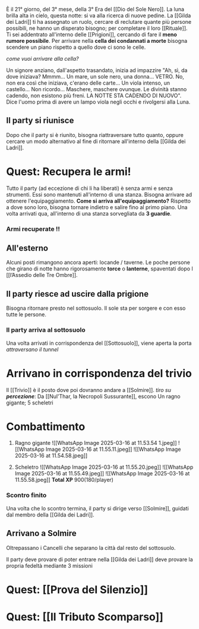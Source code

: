È il 21° giorno, del 3° mese, della 3° Era del [[Dio del Sole Nero]]. La luna brilla alta in cielo, questa notte: si va alla ricerca di nuove pedine. La [[Gilda dei Ladri]] ti ha assegnato un ruolo, cercare di reclutare quante più persone possibili, ne hanno un disperato bisogno; per completare il loro [[Rituale]].
Ti sei addentrato all'interno delle [[Prigioni]], cercando di fare il **meno rumore possibile**.
Per arrivare nella **cella dei condannati a morte** bisogna scendere un piano rispetto a quello dove ci sono le celle.

*come vuoi arrivare alla cella?* 

Un signore anziano, dall'aspetto trasandato, inizia ad impazzire "Ah, sì, da dove iniziava? Mmmm... Un mare, un sole nero, una donna... VETRO. No, non era così che iniziava, c'erano delle carte... Un viola intenso, un castello... Non ricordo... Maschere, maschere ovunque. Le divinità stanno cadendo, non esistono più freni. LA NOTTE STA CADENDO DI NUOVO". Dice l'uomo prima di avere un lampo viola negli occhi e rivolgersi alla Luna.
## Il party si riunisce
Dopo che il party si è riunito, bisogna riattraversare tutto quanto, oppure cercare un modo alternativo al fine di ritornare all'interno della [[Gilda dei Ladri]].
# Quest: Recupera le armi!
Tutto il party (ad eccezione di chi li ha liberati) è senza armi e senza strumenti. Essi sono mantenuti all'interno di una stanza. 
Bisogna arrivare ad ottenere l'equipaggiamento.
**Come si arriva all'equipaggiamento?** Rispetto a dove sono loro, bisogna tornare indietro e salire fino al primo piano. Una volta arrivati qua, all'interno di una stanza sorvegliata da **3 guardie**.
### Armi recuperate !!
## All'esterno
Alcuni posti rimangono ancora aperti: locande / taverne. Le poche persone che girano di notte hanno rigorosamente **torce** o **lanterne**, spaventati dopo l [[l’Assedio delle Tre Ombre]].
## Il party riesce ad uscire dalla prigione
Bisogna ritornare presto nel sottosuolo. Il sole sta per sorgere e con esso tutte le persone.
### Il party arriva al sottosuolo
Una volta arrivati in corrispondenza del [[Sottosuolo]], viene aperta la porta
*attraversano il tunnel*
# Arrivano in corrispondenza del trivio
Il [[Trivio]] è il posto dove poi dovranno andare a [[Solmire]].
*tiro su **percezione***:
	Da [[Nul'Thar, la Necropoli Sussurante]], escono 
		Un ragno gigante; 5 scheletri
# Combattimento
1) Ragno gigante
![[WhatsApp Image 2025-03-16 at 11.53.54 1.jpeg]]
![[WhatsApp Image 2025-03-16 at 11.55.11.jpeg]]
![[WhatsApp Image 2025-03-16 at 11.54.58.jpeg]]

2) Scheletro
![[WhatsApp Image 2025-03-16 at 11.55.20.jpeg]]
![[WhatsApp Image 2025-03-16 at 11.55.49.jpeg]]
![[WhatsApp Image 2025-03-16 at 11.55.58.jpeg]]
**Total XP** 900(180/player)

### Scontro finito 
Una volta che lo scontro termina, il party si dirige verso [[Solmire]], guidati dal membro della [[Gilda dei Ladri]]. 

## Arrivano a Solmire
Oltrepassano i Cancelli che separano la città dal resto del sottosuolo. 

Il party deve provare di poter entrare nella [[Gilda dei Ladri]] deve provare la propria fedeltà mediante 3 missioni

# Quest: [[Prova del Silenzio]]
# Quest: [[Il Tributo Scomparso]]